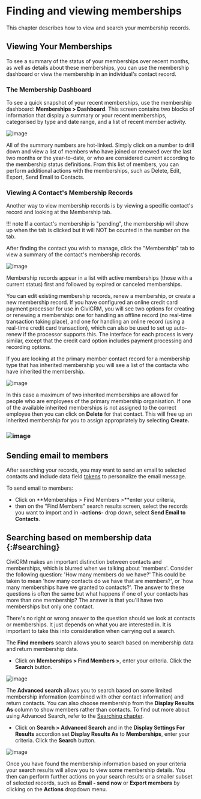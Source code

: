 # Finding and viewing memberships

This chapter describes how to view and search your membership records.

## Viewing Your Memberships

To see a summary of the status of your memberships over recent months,
as well as details about these memberships, you can use the membership
dashboard or view the membership in an individual's contact record.

### The Membership Dashboard

To see a quick snapshot of your recent memberships, use the membership
dashboard: **Memberships > Dashboard**. This screen contains two
blocks of information that display a summary or your recent memberships,
categorised by type and date range, and a list of recent member
activity.

![image](/img/CiviCRM-CiviMember-Memebership-Summary_2.png)


All of the summary numbers are hot-linked. Simply click on a number to
drill down and view a list of members who have joined or renewed over
the last two months or the year-to-date, or who are considered current
according to the membership status definitions. From this list of
members, you can perform additional actions with the memberships, such
as Delete, Edit, Export, Send Email to Contacts.

### Viewing A Contact's Membership Records

Another way to view membership records is by viewing a specific
contact's record and looking at the Membership tab. 

!!! note
    If a contact's membership is "pending", the membership will show up when 
    the tab is clicked but it will NOT be counted in the number on the tab.

After finding the contact you wish to manage, click the "Membership" tab to 
view a summary of the contact's membership records.

![image](/img/CiviCRM_update-CiviCore-Contact_MembershipTabs-en.png)

Membership records appear in a list with active memberships (those with
a current status) first and followed by expired or canceled memberships.

You can edit existing membership records, renew a membership, or create
a new membership record. If you have configured an online credit card
payment processor for use in CiviCRM, you will see two options for
creating or renewing a membership: one for handling an offline record
(no real-time transaction taking place), and one for handling an online
record (using a real-time credit card transaction), which can also be
used to set up auto-renew if the processor supports this. The interface
for each process is very similar, except that the credit card option
includes payment processing and recording options.

If you are looking at the primary member contact record for a
membership type that has inherited membership you will see a list of the
contacta who have inherited the membership.

![image](/img/membership_everyday_for_limited_inherited.png)

In this case a maximum of two inherited memberships are allowed for
people who are employees of the primary membership organisation. If one
of the available inherited memberships is not assigned to the correct
employee then you can click on **Delete** for that contact. This will
free up an inherited membership for you to assign appropriately by
selecting **Create.**

### ![image](/img/membership_everyday_for_limited_inheritedp2.png)

## Sending email to members

After searching your records, you may want to send an email to selected
contacts and include data field [tokens](/common-workflows/tokens-and-mail-merge.md) to personalize the email message.

To send email to members:

-   Click on **Memberships > Find Members >**enter your criteria,
-   then on the "Find Members" search results screen, select the records
    you want to import and in **-actions-** drop down, select **Send
    Email to Contacts**.


## Searching based on membership data {:#searching}

CiviCRM makes an important distinction between contacts and memberships,
which is blurred when we talking about 'members'. Consider the
following question: 'How many members do we have?' This could be taken
to mean 'how many contacts do we have that are members?', or 'how many
memberships have we granted to contacts?'. The answer to these
questions is often the same but what happens if one of your contacts has
more than one membership? The answer is that you'll have two
memberships but only one contact.

There's no right or wrong answer to the question should we look at
contacts or memberships. It just depends on what you are interested
in. It is important to take this into consideration when carrying out a
search.

The **Find members** search allows you to search based on membership
data and return membership data.

-   Click on **Memberships > Find Members >**, enter your criteria.
    Click the **Search** button.

![image](/img/memberships_find_memberships.png)

The **Advanced search** allows you to search based on some limited
membership information (combined with other contact information) and
return contacts. You can also choose membership from the **Display
Results As** column to show members rather than contacts. To find out
more about using Advanced Search, refer to the [Searching chapter](/the-user-interface/searching.md).

-   Click on **Search > Advanced Search** and in the **Display Settings For Results** accordion set **Display Results As** to **Memberships**, enter your criteria.
     Click the **Search** button.


![image](/img/z_sprint14_display_Results_as_1.png)

Once you have found the membership information based on your criteria your search results will allow you to view some membership details. You then can perform further
actions on your search results or a smaller subset of selected records,
such as **Email - send now** or **Export members** by clicking
on the **Actions** dropdown menu.

